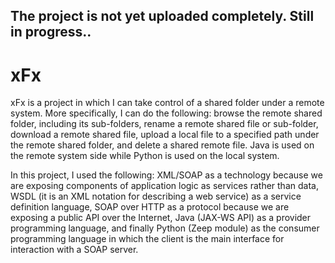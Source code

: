 ## The project is not yet uploaded completely. Still in progress..
# xFx
xFx is a project in which I can take control of a shared folder under a remote system. More specifically, I can do the following: browse the remote shared folder, including its sub-folders, rename a remote shared file or sub-folder, download a remote shared file, upload a local file to a specified path under the remote shared folder, and delete a shared remote file. Java is used on the remote system side while Python is used on the local system.

In this project, I used the following: XML/SOAP as a technology because we are exposing components of application logic as services rather than data, WSDL (it is an XML notation for describing a web service) as a service definition language, SOAP over HTTP as a protocol because we are exposing a public API over the Internet, Java (JAX-WS API) as a provider programming language, and finally Python (Zeep module) as the consumer programming language in which the client is the main interface for interaction with a SOAP server.

